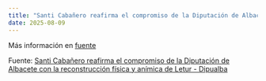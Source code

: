```yaml
---
title: "Santi Cabañero reafirma el compromiso de la Diputación de Albacete con la reconstrucción física y anímica de Letur - Dipualba"
date: 2025-08-09
---
```


Más información en [fuente](https://news.google.com/rss/articles/CBMi1gFBVV95cUxPQklSZXp3T0RmNjhtQkc0M3gxWDlXS0RpTUFxM1NPb2lyX3BQTEtfMWkwUjA4c09sazdCV25oZHh5SWlvYzhsY1NUSV9UNmd0S2pjN2ZUeGhNRHR2WHFiYnA4YjE4SXpKbW1GeENTSmtEbXRvRXoza1VYeEd1T21HWmpsU0hOSUVoWWFjaHRQX0NxNXpyYWlweWVvX3ZrUndqOWJEX2dJc3oySWVjTUVrOTQ1VFpaTjhFZEcyUTVZYzIwMVp6cTRlMUdqVWt6VzBNaklkVHpR?oc=5)

Fuente: [Santi Cabañero reafirma el compromiso de la Diputación de Albacete con la reconstrucción física y anímica de Letur - Dipualba](https://news.google.com/rss/articles/CBMi1gFBVV95cUxPQklSZXp3T0RmNjhtQkc0M3gxWDlXS0RpTUFxM1NPb2lyX3BQTEtfMWkwUjA4c09sazdCV25oZHh5SWlvYzhsY1NUSV9UNmd0S2pjN2ZUeGhNRHR2WHFiYnA4YjE4SXpKbW1GeENTSmtEbXRvRXoza1VYeEd1T21HWmpsU0hOSUVoWWFjaHRQX0NxNXpyYWlweWVvX3ZrUndqOWJEX2dJc3oySWVjTUVrOTQ1VFpaTjhFZEcyUTVZYzIwMVp6cTRlMUdqVWt6VzBNaklkVHpR?oc=5)
